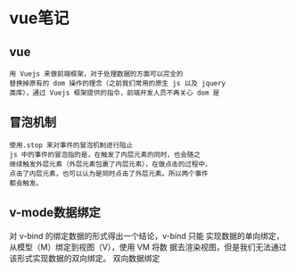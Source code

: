 # vue笔记

## vue 
    用 Vuejs 来做前端框架，对于处理数据的方面可以完全的
    替换掉原有的 dom 操作的理念（之前我们常用的原生 js 以及 jquery
    类库），通过 Vuejs 框架提供的指令，前端开发人员不再关心 dom 是

## 冒泡机制
    使用.stop 来对事件的冒泡机制进行阻止
    js 中的事件的冒泡指的是，在触发了内层元素的同时，也会随之
    继续触发外层元素（外层元素包裹了内层元素），在做点击的过程中，
    点击了内层元素，也可以认为是同时点击了外层元素。所以两个事件
    都会触发。

## v-mode数据绑定
对 v-bind 的绑定数据的形式得出一个结论，v-bind 只能
实现数据的单向绑定，从模型（M）绑定到视图（V），使用 VM 将数
据去渲染视图，但是我们无法通过该形式实现数据的双向绑定。
双向数据绑定